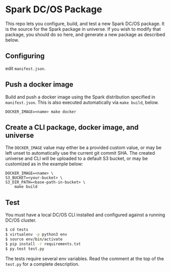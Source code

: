 # Spark DC/OS Package

This repo lets you configure, build, and test a new Spark DC/OS package.
It is the source for the Spark package in universe.  If you wish to modify
that package, you should do so here, and generate a new package as
described below.

## Configuring

edit `manifest.json`.

## Push a docker image

Build and push a docker image using the Spark distribution specified in `manifest.json`. This is also executed automatically via `make build`, below.

```
DOCKER_IMAGE=<name> make docker
```

## Create a CLI package, docker image, and universe

The `DOCKER_IMAGE` value may either be a provided custom value, or may be left unset to automatically use the current git commit SHA. The created universe and CLI will be uploaded to a default S3 bucket, or may be customized as in the example below:

```
DOCKER_IMAGE=<name> \
S3_BUCKET=<your-bucket> \
S3_DIR_PATH=<base-path-in-bucket> \
    make build
```

## Test

You must have a local DC/OS CLI installed and configured against a
running DC/OS cluster.

```bash
$ cd tests
$ virtualenv -p python3 env
$ source env/bin/activate
$ pip install -r requirements.txt
$ py.test test.py
```

The tests require several env variables.  Read the comment at the top
of the `test.py` for a complete description.
